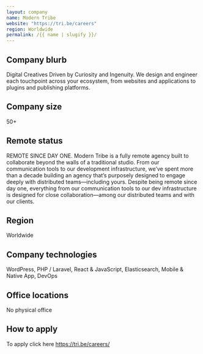```yaml
---
layout: company
name: Modern Tribe
website: "https://tri.be/careers"
region: Worldwide
permalink: /{{ name | slugify }}/
---
```


## Company blurb

Digital Creatives Driven by Curiosity and Ingenuity. We design and engineer each touchpoint across your ecosystem, from websites and applications to plugins and publishing platforms.

## Company size

50+

## Remote status

REMOTE SINCE DAY ONE. Modern Tribe is a fully remote agency built to collaborate beyond the walls of a traditional studio. From our communication tools to our development infrastructure, we’ve spent more than a decade building an agency that’s purposely designed to engage deeply with distributed teams—including yours. Despite being remote since day one, everything from our communication tools to our dev infrastructure is designed for close collaboration—among our distributed teams and with our clients.

## Region

Worldwide

## Company technologies

WordPress, PHP / Laravel, React & JavaScript, Elasticsearch, Mobile & Native App, DevOps

## Office locations

No physical office

## How to apply

To apply click here https://tri.be/careers/